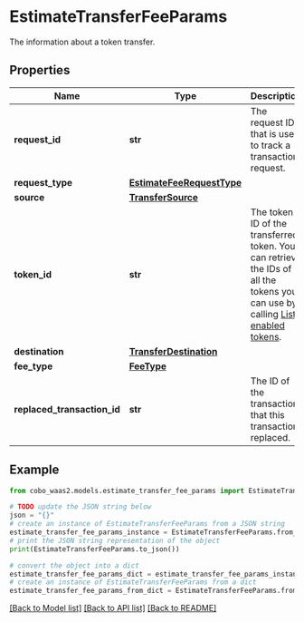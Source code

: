 # EstimateTransferFeeParams

The information about a token transfer.

## Properties

Name | Type | Description | Notes
------------ | ------------- | ------------- | -------------
**request_id** | **str** | The request ID that is used to track a transaction request. | [optional] 
**request_type** | [**EstimateFeeRequestType**](EstimateFeeRequestType.md) |  | 
**source** | [**TransferSource**](TransferSource.md) |  | 
**token_id** | **str** | The token ID of the transferred token. You can retrieve the IDs of all the tokens you can use by calling [List enabled tokens](https://www.cobo.com/developers/v2/api-references/wallets/list-enabled-tokens). | 
**destination** | [**TransferDestination**](TransferDestination.md) |  | [optional] 
**fee_type** | [**FeeType**](FeeType.md) |  | [optional] 
**replaced_transaction_id** | **str** | The ID of the transaction that this transaction replaced. | [optional] 

## Example

```python
from cobo_waas2.models.estimate_transfer_fee_params import EstimateTransferFeeParams

# TODO update the JSON string below
json = "{}"
# create an instance of EstimateTransferFeeParams from a JSON string
estimate_transfer_fee_params_instance = EstimateTransferFeeParams.from_json(json)
# print the JSON string representation of the object
print(EstimateTransferFeeParams.to_json())

# convert the object into a dict
estimate_transfer_fee_params_dict = estimate_transfer_fee_params_instance.to_dict()
# create an instance of EstimateTransferFeeParams from a dict
estimate_transfer_fee_params_from_dict = EstimateTransferFeeParams.from_dict(estimate_transfer_fee_params_dict)
```
[[Back to Model list]](../README.md#documentation-for-models) [[Back to API list]](../README.md#documentation-for-api-endpoints) [[Back to README]](../README.md)


